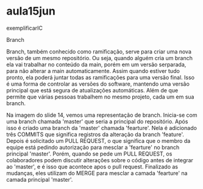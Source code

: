 # aula15jun
exemplificarIC

Branch 

Branch, também conhecido como ramificação, serve para criar uma nova versão de um mesmo repositório. Ou seja, quando alguém cria um branch ela vai trabalhar no conteúdo da main, porém em um versão serparada, para não alterar a main automaticamente. Assim quando estiver tudo pronto, ela poderá juntar todas as ramificações para uma versão final. Isso é uma forma de controlar as versões do software, mantendo uma versão principal que está segura de atualizações automáticas. Além de que permite que várias pessoas trabalhem no mesmo projeto, cada um em sua branch. 

Na imagem do slide 14, vemos uma representação de branch. Inicia-se com uma branch chamada 'master' que seria a principal do repositório. Após isso é criado uma branch da 'master' chamada 'fearture'. Nela é adicionado três COMMITS que significa registros da alteração da branch 'feature'. Depois é solicitado um PULL REQUEST, o que significa que o membro da equipe está pedindo autorização para mesclar a 'fearture' no branch principal 'master'. Porém, quando se pede um PULL REQUEST, os colaboradores podem discutir alterações sobre o código antes de integrar ao 'master', e é isso que acontece apos o pull request. Finalizado as mudanças, eles utilizam do MERGE para mesclar a camada 'fearture' na camada principal 'master'.   
